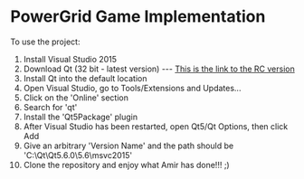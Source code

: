 # PowerGrid Game Implementation

To use the project:

1. Install Visual Studio 2015
2. Download Qt (32 bit - latest version) --- [This is the link to the RC version](http://download.qt.io/development_releases/qt/5.6/5.6.0-rc/qt-opensource-windows-x86-msvc2015-5.6.0-rc.exe)
3. Install Qt into the default location
4. Open Visual Studio, go to Tools/Extensions and Updates...
5. Click on the 'Online' section
6. Search for 'qt'
7. Install the 'Qt5Package' plugin
8. After Visual Studio has been restarted, open Qt5/Qt Options, then click Add
9. Give an arbitrary 'Version Name' and the path should be 'C:\Qt\Qt5.6.0\5.6\msvc2015'
10. Clone the repository and enjoy what Amir has done!!! ;)